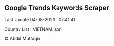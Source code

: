 

## Google Trends Keywords Scraper 
 
Last Update 04-08-2023 , 07:41:41

Country List :
VIETNAM.json



© Abdul Muttaqin 
